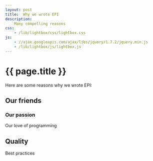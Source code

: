 ```yaml
---
layout: post
title:  Why we wrote EPI
description:
    Many compelling reasons
css:
    - /lib/lightbox/css/lightbox.css
js:
    - //ajax.googleapis.com/ajax/libs/jquery/1.7.2/jquery.min.js
    - /lib/lightbox/js/lightbox.js
---
```


{{ page.title }}
================

Here are some reasons why we wrote EPI:

## Our friends

### Our passion

Our love of programming

## Quality

Best practices

